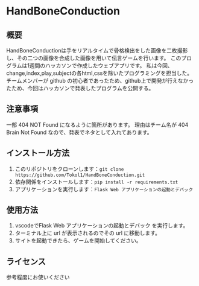 # HandBoneConduction

## 概要

HandBoneConductionは手をリアルタイムで骨格検出をした画像を二枚撮影し、その二つの画像を合成した画像を用いて伝言ゲームを行います。
このプログラムは1週間のハッカソンで作成したウェブアプリです。
私は今回、change,index,play,subjectの各html,cssを除いたプログラミングを担当した。
チームメンバーが github の初心者であったため、github上で開発が行えなかったため、今回はハッカソンで発表したプログラムを公開する。

## 注意事項

一部 404 NOT Found になるように箇所があります。
理由はチーム名が 404 Brain Not Found なので、発表でネタとして入れてあります。

## インストール方法

1. このリポジトリをクローンします：`git clone https://github.com/Tokol1/HandBoneConduction.git`
2. 依存関係をインストールします：`pip install -r requirements.txt`
3. アプリケーションを実行します：`Flask Web アプリケーションの起動とデバック `

## 使用方法

1. vscodeでFlask Web アプリケーションの起動とデバック を実行します。
2. ターミナル上に url が表示されるのでその url に移動します。
3. サイトを起動できたら、ゲームを開始してください。

## ライセンス

参考程度にお使いください
